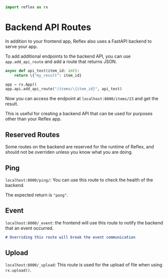 ```python exec
import reflex as rx
```

# Backend API Routes


In addition to your frontend app, Reflex also uses a FastAPI backend to serve your app.

To add additional endpoints to the backend API, you can use `app.add_api_route` and add a route that returns JSON.

```python
async def api_test(item_id: int):
    return \{"my_result": item_id}

app = rx.App()
app.api.add_api_route("/items/\{item_id}", api_test)
```

Now you can access the endpoint at `localhost:8000/items/23` and get the result.

This is useful for creating a backend API that can be used for purposes other than your Reflex app.

## Reserved Routes

Some routes on the backend are reserved for the runtime of Reflex, and should not be overriden unless you know what you are doing.

## Ping

`localhost:8000/ping/`: You can use this route to check the health of the backend.

The expected return is `"pong"`.

## Event

`localhost:8000/_event`: the frontend will use this route to notify the backend that an event occurred.

```md alert error
# Overriding this route will break the event communication
```

## Upload

`localhost:8000/_upload`: This route is used for the upload of file when using `rx.upload()`.